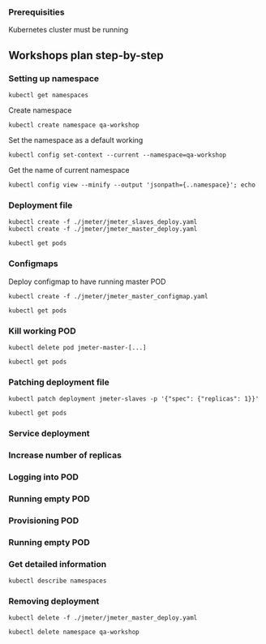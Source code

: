 ### Prerequisities

Kubernetes cluster must be running

## Workshops plan step-by-step

### Setting up namespace
```
kubectl get namespaces
```
Create namespace
```
kubectl create namespace qa-workshop
```
Set the namespace as a default working
```
kubectl config set-context --current --namespace=qa-workshop
```
Get the name of current namespace
```
kubectl config view --minify --output 'jsonpath={..namespace}'; echo
```
### Deployment file
```
kubectl create -f ./jmeter/jmeter_slaves_deploy.yaml
kubectl create -f ./jmeter/jmeter_master_deploy.yaml
```
```
kubectl get pods
```
### Configmaps
Deploy configmap to have running master POD
```
kubectl create -f ./jmeter/jmeter_master_configmap.yaml
```
```
kubectl get pods
```

### Kill working POD
```
kubectl delete pod jmeter-master-[...]
```
```
kubectl get pods
```

### Patching deployment file
```
kubectl patch deployment jmeter-slaves -p '{"spec": {"replicas": 1}}'
```
```
kubectl get pods
```

### Service deployment




### Increase number of replicas



### Logging into POD

### Running empty POD

### Provisioning POD

### Running empty POD

### Get detailed information
```
kubectl describe namespaces
```

### Removing deployment
```
kubectl delete -f ./jmeter/jmeter_master_deploy.yaml
```
```
kubectl delete namespace qa-workshop
```

